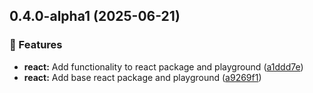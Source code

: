 ## 0.4.0-alpha1 (2025-06-21)

### 🚀 Features

- **react:** Add functionality to react package and playground
  ([a1ddd7e](https://github.com/samuelreichor/query-api/commit/a1ddd7e))
- **react:** Add base react package and playground
  ([a9269f1](https://github.com/samuelreichor/query-api/commit/a9269f1))
